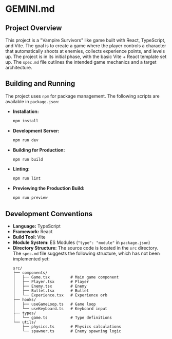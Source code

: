 # GEMINI.md

## Project Overview

This project is a "Vampire Survivors" like game built with React, TypeScript, and Vite. The goal is to create a game where the player controls a character that automatically shoots at enemies, collects experience points, and levels up. The project is in its initial phase, with the basic Vite + React template set up. The `spec.md` file outlines the intended game mechanics and a target architecture.

## Building and Running

The project uses `npm` for package management. The following scripts are available in `package.json`:

*   **Installation:**
    ```bash
    npm install
    ```

*   **Development Server:**
    ```bash
    npm run dev
    ```

*   **Building for Production:**
    ```bash
    npm run build
    ```

*   **Linting:**
    ```bash
    npm run lint
    ```

*   **Previewing the Production Build:**
    ```bash
    npm run preview
    ```

## Development Conventions

*   **Language:** TypeScript
*   **Framework:** React
*   **Build Tool:** Vite
*   **Module System:** ES Modules (`"type": "module"` in `package.json`)
*   **Directory Structure:** The source code is located in the `src` directory. The `spec.md` file suggests the following structure, which has not been implemented yet:
    ```
    src/
    ├── components/
    │   ├── Game.tsx         # Main game component
    │   ├── Player.tsx       # Player
    │   ├── Enemy.tsx        # Enemy
    │   ├── Bullet.tsx       # Bullet
    │   └── Experience.tsx   # Experience orb
    ├── hooks/
    │   ├── useGameLoop.ts   # Game loop
    │   └── useKeyboard.ts   # Keyboard input
    ├── types/
    │   └── game.ts          # Type definitions
    └── utils/
        ├── physics.ts       # Physics calculations
        └── spawner.ts       # Enemy spawning logic
    ```
